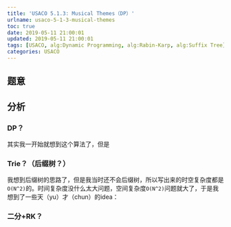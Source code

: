 ```yaml
---
title: 'USACO 5.1.3: Musical Themes（DP）'
urlname: usaco-5-1-3-musical-themes
toc: true
date: 2019-05-11 21:00:01
updated: 2019-05-11 21:00:01
tags: [USACO, alg:Dynamic Programming, alg:Rabin-Karp, alg:Suffix Tree]
categories: USACO
---
```


## 题意

## 分析

### DP？

其实我一开始就想到这个算法了，但是

### Trie？（后缀树？）

我想到后缀树的思路了，但是我当时还不会后缀树，所以写出来的时空复杂度都是`O(N^2)`的。时间复杂度没什么太大问题，空间复杂度`O(N^2)`问题就大了，于是我想到了一些天（yu）才（chun）的idea：

### 二分+RK？

